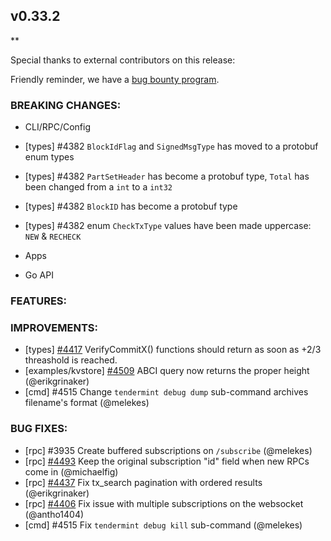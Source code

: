 ## v0.33.2

\*\*

Special thanks to external contributors on this release:

Friendly reminder, we have a [bug bounty program](https://hackerone.com/tendermint).

### BREAKING CHANGES:

- CLI/RPC/Config

- [types] \#4382 `BlockIdFlag` and `SignedMsgType` has moved to a protobuf enum types
- [types] \#4382 `PartSetHeader` has become a protobuf type, `Total` has been changed from a `int` to a `int32`
- [types] \#4382  `BlockID` has become a protobuf type
- [types] \#4382  enum `CheckTxType` values have been made uppercase: `NEW` & `RECHECK`

- Apps

- Go API

### FEATURES:

### IMPROVEMENTS:

- [types] [\#4417](https://github.com/tendermint/tendermint/issues/4417) VerifyCommitX() functions should return as soon as +2/3 threashold is reached.
- [examples/kvstore] [\#4509](https://github.com/tendermint/tendermint/pull/4509) ABCI query now returns the proper height (@erikgrinaker)
- [cmd] \#4515 Change `tendermint debug dump` sub-command archives filename's format (@melekes)

### BUG FIXES:

- [rpc] \#3935 Create buffered subscriptions on `/subscribe` (@melekes)
- [rpc] [\#4493](https://github.com/tendermint/tendermint/pull/4493) Keep the original subscription "id" field when new RPCs come in (@michaelfig)
- [rpc] [\#4437](https://github.com/tendermint/tendermint/pull/4437) Fix tx_search pagination with ordered results (@erikgrinaker)
- [rpc] [\#4406](https://github.com/tendermint/tendermint/pull/4406) Fix issue with multiple subscriptions on the websocket (@antho1404)
- [cmd] \#4515 Fix `tendermint debug kill` sub-command (@melekes)
